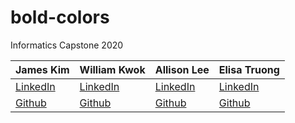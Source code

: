 # bold-colors
Informatics Capstone 2020

|James Kim|William Kwok|Allison Lee|Elisa Truong|
|---|---|---|---|
|[LinkedIn](https://www.linkedin.com/in/thejameskim/)|[LinkedIn](https://www.linkedin.com/in/william-w-kwok/)|[LinkedIn](https://www.linkedin.com/in/allison20/)|[LinkedIn](https://www.linkedin.com/in/elisa-truong/)|
|[Github](https://github.com/thejameskim)|[Github](https://github.com/kwokwilliam/)|[Github](https://github.com/alliL)|[Github](https://github.com/etruong)|

